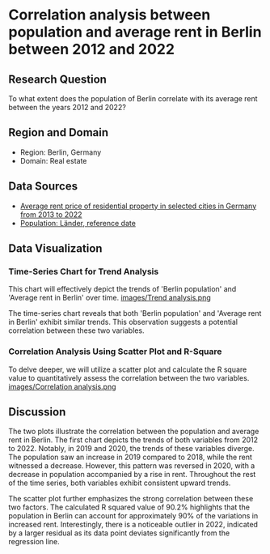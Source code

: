 # Correlation analysis between population and average rent in Berlin between 2012 and 2022

## Research Question
To what extent does the population of Berlin correlate with its average rent between the years 2012 and 2022?

## Region and Domain
- Region: Berlin, Germany
- Domain: Real estate

## Data Sources
- [Average rent price of residential property in selected cities in Germany from 2013 to 2022](https://www.statista.com/statistics/801560/average-rent-price-of-residential-property-in-germany-by-city/)
- [Population: Länder, reference date](https://www-genesis.destatis.de/genesis/online?sequenz=statistikTabellen&selectionname=12411&language=en#abreadcrumb)

## Data Visualization
### Time-Series Chart for Trend Analysis
This chart will effectively depict the trends of 'Berlin population' and 'Average rent in Berlin' over time.
[images/Trend analysis.png](https://github.com/littlerock-jung/correlation-analysis-between-population-and-rent/blob/c0b7efbd0e6b0598f4e7645ee7e000ec275e9bd4/images/Trend%20analysis.png)

The time-series chart reveals that both 'Berlin population' and 'Average rent in Berlin' exhibit similar trends. This observation suggests a potential correlation between these two variables.

### Correlation Analysis Using Scatter Plot and R-Square
To delve deeper, we will utilize a scatter plot and calculate the R square value to quantitatively assess the correlation between the two variables.
[images/Correlation analysis.png](https://github.com/littlerock-jung/correlation-analysis-between-population-and-rent/blob/c0b7efbd0e6b0598f4e7645ee7e000ec275e9bd4/images/Correlation%20analysis.png)

## Discussion
The two plots illustrate the correlation between the population and average rent in Berlin. The first chart depicts the trends of both variables from 2012 to 2022. Notably, in 2019 and 2020, the trends of these variables diverge. The population saw an increase in 2019 compared to 2018, while the rent witnessed a decrease. However, this pattern was reversed in 2020, with a decrease in population accompanied by a rise in rent. Throughout the rest of the time series, both variables exhibit consistent upward trends.

The scatter plot further emphasizes the strong correlation between these two factors. The calculated R squared value of 90.2% highlights that the population in Berlin can account for approximately 90% of the variations in increased rent. Interestingly, there is a noticeable outlier in 2022, indicated by a larger residual as its data point deviates significantly from the regression line.

